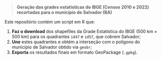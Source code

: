 > **Geração das grades estatísticas do IBGE (Censos 2010 e 2022) recortadas para o município de Salvador (BA)**  

Este repositório contém um script em R que:

1. **Faz o download** dos shapefiles da Grade Estatística do IBGE (500 km × 500 km) para os quadrantes `id47` e `id57`, que cobrem Salvador;  
2. **Une** estes quadrantes e obtém a interseção com o polígono do município de Salvador obtido via `geobr`;  
3. **Exporta** os resultados finais em formato GeoPackage (`.gpkg`).


